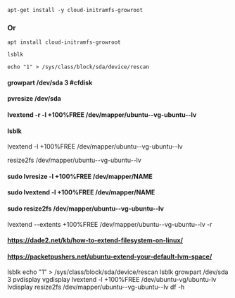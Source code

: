 ```
apt-get install -y cloud-initramfs-growroot
```
### Or
```
apt install cloud-initramfs-growroot
```
```
lsblk
```
```
echo "1" > /sys/class/block/sda/device/rescan
```

####			growpart /dev/sda 3 #cfdisk
####     pvresize /dev/sda
####     lvextend -r -l +100%FREE /dev/mapper/ubuntu--vg-ubuntu--lv
####			lsblk

lvextend -l +100%FREE /dev/mapper/ubuntu--vg-ubuntu--lv

resize2fs /dev/mapper/ubuntu--vg-ubuntu--lv

####			sudo lvresize -l +100%FREE /dev/mapper/NAME
####			sudo lvextend -l +100%FREE /dev/mapper/NAME
####			sudo resize2fs /dev/mapper/ubuntu--vg-ubuntu--lv

lvextend --extents +100%FREE /dev/mapper/ubuntu--vg-ubuntu--lv -r


#### https://dade2.net/kb/how-to-extend-filesystem-on-linux/
#### https://packetpushers.net/ubuntu-extend-your-default-lvm-space/

lsblk
echo "1" > /sys/class/block/sda/device/rescan
lsblk
growpart /dev/sda 3
pvdisplay
vgdisplay
lvextend -l +100%FREE /dev/ubuntu-vg/ubuntu-lv
lvdisplay
resize2fs /dev/mapper/ubuntu--vg-ubuntu--lv
df -h


